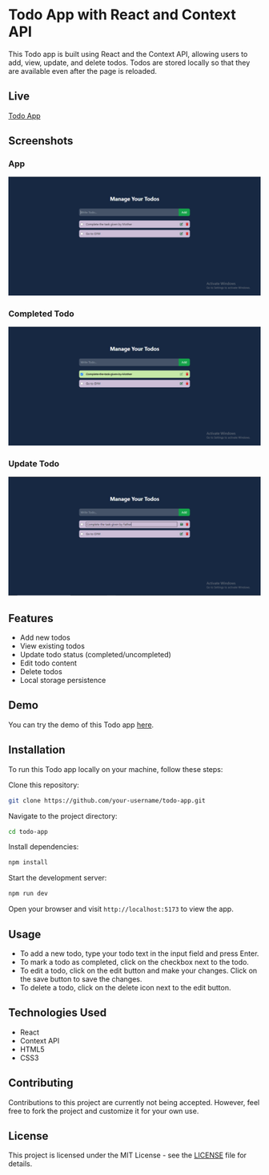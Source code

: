 # Todo App with React and Context API

This Todo app is built using React and the Context API, allowing users to add, view, update, and delete todos. Todos are stored locally so that they are available even after the page is reloaded.

## Live

[Todo App](https://todo-app-react-context-api.netlify.app/)

## Screenshots

### App

![Todo App Screenshot](/src/assets/app%20image.png)

### Completed Todo

![Todo App Screenshot](/src/assets/completed%20image.png)

### Update Todo

![Todo App Screenshot](/src/assets/update%20image.png)

## Features

- Add new todos
- View existing todos
- Update todo status (completed/uncompleted)
- Edit todo content
- Delete todos
- Local storage persistence

## Demo

You can try the demo of this Todo app [here](https://todo-app-react-context-api.netlify.app/).

## Installation

To run this Todo app locally on your machine, follow these steps:

Clone this repository:

```bash
git clone https://github.com/your-username/todo-app.git
```

Navigate to the project directory:

```bash
cd todo-app
```

Install dependencies:

```bash
npm install
```

Start the development server:

```bash
npm run dev
```

Open your browser and visit `http://localhost:5173` to view the app.

## Usage

- To add a new todo, type your todo text in the input field and press Enter.
- To mark a todo as completed, click on the checkbox next to the todo.
- To edit a todo, click on the edit button and make your changes. Click on the save button to save the changes.
- To delete a todo, click on the delete icon next to the edit button.

## Technologies Used

- React
- Context API
- HTML5
- CSS3

## Contributing

Contributions to this project are currently not being accepted. However, feel free to fork the project and customize it for your own use.

## License

This project is licensed under the MIT License - see the [LICENSE](LICENSE) file for details.
